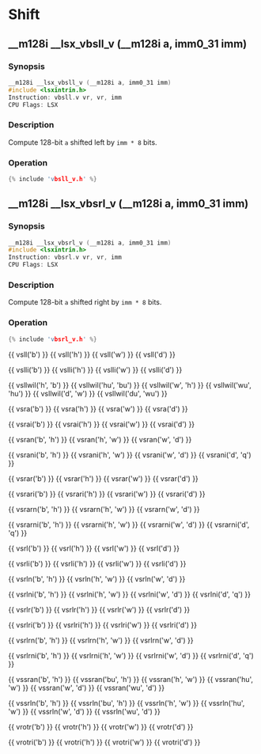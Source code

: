 # Shift

## __m128i __lsx_vbsll_v (__m128i a, imm0_31 imm)

### Synopsis

```c++
__m128i __lsx_vbsll_v (__m128i a, imm0_31 imm)
#include <lsxintrin.h>
Instruction: vbsll.v vr, vr, imm
CPU Flags: LSX
```

### Description

Compute 128-bit `a` shifted left by `imm * 8` bits.

### Operation

```c++
{% include 'vbsll_v.h' %}
```

## __m128i __lsx_vbsrl_v (__m128i a, imm0_31 imm)

### Synopsis

```c++
__m128i __lsx_vbsrl_v (__m128i a, imm0_31 imm)
#include <lsxintrin.h>
Instruction: vbsrl.v vr, vr, imm
CPU Flags: LSX
```

### Description

Compute 128-bit `a` shifted right by `imm * 8` bits.

### Operation

```c++
{% include 'vbsrl_v.h' %}
```

{{ vsll('b') }}
{{ vsll('h') }}
{{ vsll('w') }}
{{ vsll('d') }}

{{ vslli('b') }}
{{ vslli('h') }}
{{ vslli('w') }}
{{ vslli('d') }}

{{ vsllwil('h', 'b') }}
{{ vsllwil('hu', 'bu') }}
{{ vsllwil('w', 'h') }}
{{ vsllwil('wu', 'hu') }}
{{ vsllwil('d', 'w') }}
{{ vsllwil('du', 'wu') }}

{{ vsra('b') }}
{{ vsra('h') }}
{{ vsra('w') }}
{{ vsra('d') }}

{{ vsrai('b') }}
{{ vsrai('h') }}
{{ vsrai('w') }}
{{ vsrai('d') }}

{{ vsran('b', 'h') }}
{{ vsran('h', 'w') }}
{{ vsran('w', 'd') }}

{{ vsrani('b', 'h') }}
{{ vsrani('h', 'w') }}
{{ vsrani('w', 'd') }}
{{ vsrani('d', 'q') }}

{{ vsrar('b') }}
{{ vsrar('h') }}
{{ vsrar('w') }}
{{ vsrar('d') }}

{{ vsrari('b') }}
{{ vsrari('h') }}
{{ vsrari('w') }}
{{ vsrari('d') }}

{{ vsrarn('b', 'h') }}
{{ vsrarn('h', 'w') }}
{{ vsrarn('w', 'd') }}

{{ vsrarni('b', 'h') }}
{{ vsrarni('h', 'w') }}
{{ vsrarni('w', 'd') }}
{{ vsrarni('d', 'q') }}

{{ vsrl('b') }}
{{ vsrl('h') }}
{{ vsrl('w') }}
{{ vsrl('d') }}

{{ vsrli('b') }}
{{ vsrli('h') }}
{{ vsrli('w') }}
{{ vsrli('d') }}

{{ vsrln('b', 'h') }}
{{ vsrln('h', 'w') }}
{{ vsrln('w', 'd') }}

{{ vsrlni('b', 'h') }}
{{ vsrlni('h', 'w') }}
{{ vsrlni('w', 'd') }}
{{ vsrlni('d', 'q') }}

{{ vsrlr('b') }}
{{ vsrlr('h') }}
{{ vsrlr('w') }}
{{ vsrlr('d') }}

{{ vsrlri('b') }}
{{ vsrlri('h') }}
{{ vsrlri('w') }}
{{ vsrlri('d') }}

{{ vsrlrn('b', 'h') }}
{{ vsrlrn('h', 'w') }}
{{ vsrlrn('w', 'd') }}

{{ vsrlrni('b', 'h') }}
{{ vsrlrni('h', 'w') }}
{{ vsrlrni('w', 'd') }}
{{ vsrlrni('d', 'q') }}

{{ vssran('b', 'h') }}
{{ vssran('bu', 'h') }}
{{ vssran('h', 'w') }}
{{ vssran('hu', 'w') }}
{{ vssran('w', 'd') }}
{{ vssran('wu', 'd') }}

{{ vssrln('b', 'h') }}
{{ vssrln('bu', 'h') }}
{{ vssrln('h', 'w') }}
{{ vssrln('hu', 'w') }}
{{ vssrln('w', 'd') }}
{{ vssrln('wu', 'd') }}

{{ vrotr('b') }}
{{ vrotr('h') }}
{{ vrotr('w') }}
{{ vrotr('d') }}

{{ vrotri('b') }}
{{ vrotri('h') }}
{{ vrotri('w') }}
{{ vrotri('d') }}
